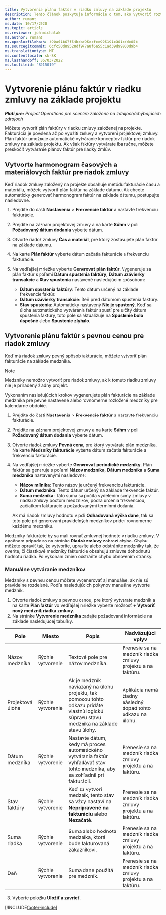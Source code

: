 ```yaml
---
title: Vytvorenie plánu faktúr v riadku zmluvy na základe projektu
description: Tento článok poskytuje informácie o tom, ako vytvoriť rozvrhy faktúr a míľniky v riadkoch zmluvy.
author: rumant
ms.date: 10/17/2020
ms.topic: article
ms.reviewer: johnmichalak
ms.author: rumant
ms.openlocfilehash: 490a61b67f54bdad95ecfce905191c381dddc85b
ms.sourcegitcommit: 6cfc50d89528df977a8f6a55c1ad39d99800d9b4
ms.translationtype: MT
ms.contentlocale: sk-SK
ms.lasthandoff: 06/03/2022
ms.locfileid: "8915019"
---
```

# <a name="create-an-invoice-schedule-on-a-project-based-contract-line"></a>Vytvorenie plánu faktúr v riadku zmluvy na základe projektu 

_**Platí pre:** Project Operations pre scenáre založené na zdrojoch/chýbajúcich zdrojoch_

Môžete vytvoriť plán faktúry v riadku zmluvy založenej na projekte. Fakturácia je povolená až po využití zmluvy a vytvorení projektovej zmluvy. Plán faktúr umožňuje automatické vytváranie konceptov faktúr pre riadok zmluvy na základe projektu. Ak však faktúry vytvárate iba ručne, môžete preskočiť vytváranie plánov faktúr pre riadky zmlúv.

## <a name="create-a-time-and-material-invoice-schedule-for-a-contract-line"></a>Vytvorte harmonogram časových a materiálových faktúr pre riadok zmluvy

Keď riadok zmluvy založený na projekte obsahuje metódu fakturácie času a materiálu, môžete vytvoriť plán faktúr na základe dátumu. Ak chcete automaticky generovať harmonogram faktúr na základe dátumu, postupujte nasledovne.

1. Prejdite do časti **Nastavenia** > **Frekvencie faktúr** a nastavte frekvenciu fakturácie.
2. Prejdite na záznam projektovej zmluvy a na karte **Súhrn** v poli **Požadovaný dátum dodania** vyberte dátum.
3. Otvorte riadok zmluvy **Čas a materiál**, pre ktorý zostavujete plán faktúr na základe dátumu. 
4. Na karte **Plán faktúr** vyberte dátum začatia fakturácie a frekvenciu fakturácie.
5. Na vedľajšej mriežke vyberte **Generovať plán faktúr**. Vygeneruje sa plán faktúr s poľami **Dátum spustenia faktúry**, **Dátum uzávierky transakcie** a **Stav spustenia** nastavené nasledujúcim spôsobom:

    - **Dátum spustenia faktúry**: Tento dátum určený na základe frekvencie faktúr.
    - **Dátum uzávierky transakcie**: Deň pred dátumom spustenia faktúry.
    - **Stav spustenia**: Automaticky nastavený **Nie je spustený**. Keď sa úloha automatického vytvárania faktúr spustí pre určitý dátum spustenia faktúry, toto pole sa aktualizuje na **Spustenie bolo úspešné** alebo **Spustenie zlyhalo**.

## <a name="create-a-fixed-price-invoice-schedule-for-a-contract-line"></a>Vytvorenie plánu faktúr s pevnou cenou pre riadok zmluvy

Keď má riadok zmluvy pevný spôsob fakturácie, môžete vytvoriť plán fakturácie na základe medzníka. 

> [!NOTE]
> Medzníky nemožno vytvoriť pre riadok zmluvy, ak k tomuto riadku zmluvy nie je priradený žiadny projekt.

Vykonaním nasledujúcich krokov vygenerujete plán fakturácie na základe medzníka pre pevne nastavené alebo rovnomerne rozložené medzníky pre kalendárne obdobie.

1. Prejdite do časti **Nastavenia** > **Frekvencie faktúr** a nastavte frekvenciu fakturácie.
2. Prejdite na záznam projektovej zmluvy a na karte **Súhrn** v poli **Požadovaný dátum dodania** vyberte dátum.
3. Otvorte riadok zmluvy **Pevná cena**, pre ktorý vytvárate plán medzníka. Na karte **Medzníky fakturácie** vyberte dátum začatia fakturácie a frekvenciu fakturácie. 
4. Na vedľajšej mriežke vyberte **Generovať periodické medzníky**. Plán faktúr sa generuje s poľami **Názov medzníka**, **Dátum medzníka** a **Suma medzníka** nastavenými nasledovne:

    - **Názov míľnika**: Tento názov je určený frekvenciou fakturácie.
    - **Dátum medzníka**: Tento dátum určený na základe frekvencie faktúr.
    - **Suma medzníka**: Táto suma sa počíta vydelením sumy zmluvy v riadku zmluvy počtom medzníkov, podľa určenia frekvenciou, začiatkom fakturácie a požadovanými termínmi dodania.

    Ak má riadok zmluvy hodnotu v poli **Odhadovaná výška dane**, tak sa toto pole pri generovaní pravidelných medzníkov pridelí rovnomerne každému medzníku.

Medzníky fakturácie by sa mali rovnať zmluvnej hodnote v riadku zmluvy. V opačnom prípade sa na stránke **Riadok zmluvy** zobrazí chyba. Chybu môžete opraviť tak, že vytvoríte, upravíte alebo odstránite medzníky tak, že overíte, či čiastkové medzníky fakturácie obsahujú zmluvne dohodnutú hodnotu riadka. Po vykonaní zmien odstráňte chybu obnovením stránky.

### <a name="manually-create-milestones"></a>Manuálne vytváranie medzníkov

Medzníky s pevnou cenou môžete vygenerovať aj manuálne, ak nie sú pravidelne rozdelené. Podľa nasledujúcich pokynov manuálne vytvorte medzník.

1. Otvorte riadok zmluvy s pevnou cenou, pre ktorý vytvárate medzník a na karte **Plán faktúr** vo vedľajšej mriežke vyberte možnosť **+ Vytvoriť nový medzník riadka zmluvy**. 
2. Na stránke **Vytvorenie medzníka** zadajte požadované informácie na základe nasledujúcej tabuľky.

| Pole | Miesto | Popis | Nadväzujúci vplyv |
| --- | --- | --- | --- |
| Názov medzníka | Rýchle vytvorenie | Textové pole pre názov medzníka. | Prenesie sa na medzník riadka zmluvy projektu a na faktúru. |
| Projektová úloha | Rýchle vytvorenie | Ak je medzník naviazaný na úlohu projektu, tak pomocou tohto odkazu pridáte vlastnú logickú súpravu stavu medzníka na základe stavu úlohy. | Aplikácia nemá žiadny následný dopad tohto odkazu na úlohu. |
| Dátum medzníka | Rýchle vytvorenie | Nastavte dátum, kedy má proces automatického vytvárania faktúr vyhľadávať stav tohto medzníka, aby sa zohľadnil pri fakturácii. | Prenesie sa na medzník riadka zmluvy projektu a na faktúru. |
| Stav faktúry | Rýchle vytvorenie | Keď sa vytvorí medzník, tento stav sa vždy nastaví na **Nepripravené na fakturáciu** alebo **Nezačaté**. | Prenesie sa na medzník riadka zmluvy projektu a na faktúru. |
| Suma riadka | Rýchle vytvorenie | Suma alebo hodnota medzníka, ktorá bude fakturovaná zákazníkovi. | Prenesie sa na medzník riadka zmluvy projektu a na faktúru. |
| Daň | Rýchle vytvorenie | Suma dane použitá pre medzník. | Prenesie sa na medzník riadka zmluvy projektu a na faktúru. |

3. Vyberte položku **Uložiť a zavrieť**.


[!INCLUDE[footer-include](../includes/footer-banner.md)]